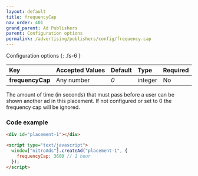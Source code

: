 ```yaml
---
layout: default
title: frequencyCap
nav_order: 401
grand_parent: Ad Publishers
parent: Configuration options
permalink: /advertising/publishers/config/frequency-cap
---
```


Configuration options
{: .fs-6 }

| Key              | Accepted Values | Default | Type    | Required |
| :--------------- | :-------------- | :------ | :------ | :------- |
| **frequencyCap** | Any number      | _0_     | integer | No       |

The amount of time (in seconds) that must pass before a user can be shown another ad in this placement. If not configured or set to 0 the frequency cap will be ignored.

### Code example

```html
<div id="placement-1"></div>

<script type="text/javascript">
  window["nitroAds"].createAd("placement-1", {
    frequencyCap: 3600 // 1 hour
  });
</script>
```
